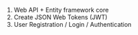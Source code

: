 1. Web API + Entity framework core
2. Create JSON Web Tokens (JWT)
3. User Registration / Login / Authentication